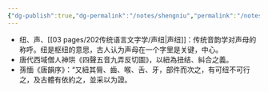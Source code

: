 ```yaml
---
{"dg-publish":true,"dg-permalink":"/notes/shengniu","permalink":"/notes/shengniu/","tags":["语言学"],"created":"2024-11-30T20:51:00.758+08:00","updated":"2025-03-02T20:02:05.699+08:00"}
---
```



- 纽、声、[[03 pages/202传统语言文字学/声纽\|声纽]]：传统音韵学对声母的称呼。纽是枢纽的意思，古人认为声母在一个字里是关键，中心。
- 唐代西域僧人神珙《四聲五音九弄反切圖》，以紐為扭结、糾合之義。
- 孫愐《唐韻序》：“又紐其脣、齒、喉、舌、牙，部件而次之，有可纽不可行之，及古體有依約之，並采以为證。